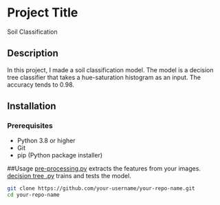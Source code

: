 # Project Title
Soil Classification

## Description
In this project, I made a soil classification model. The model is a decision tree classifier that takes a hue-saturation histogram as an input. 
The accuracy tends to 0.98. 

## Installation

### Prerequisites
- Python 3.8 or higher
- Git
- pip (Python package installer)
  

##Usage
[pre-processing.py](https://github.com/spranav1205/Mini-Projects/blob/main/Soil%20Classification/pre-processing.py) extracts the features from your images.
[decision tree .py](https://github.com/spranav1205/Mini-Projects/blob/main/Soil%20Classification/decision%20tree.py) trains and tests the model.


```bash
git clone https://github.com/your-username/your-repo-name.git
cd your-repo-name
